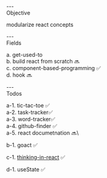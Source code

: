 ---\
Objective

modularize react concepts 


---\
Fields

a. get-used-to\
b. build react from scratch :soon:\
c. component-based-programming :white_check_mark:\
d. hook :soon:


---\
Todos


a-1. tic-tac-toe :white_check_mark:\
a-2. task-tracker:white_check_mark:\
a-3. word-tracker:white_check_mark:\
a-4. github-finder :white_check_mark:\
a-5. react documetnation :soon:\

b-1. goact :white_check_mark:

c-1. [thinking-in-react](https://beta.reactjs.org/learn/thinking-in-react) :white_check_mark:

d-1. useState :white_check_mark:
